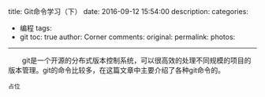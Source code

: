 title: Git命令学习（下）
date: 2016-09-12 15:54:00
description: 
categories:
- 编程
tags:
- git
toc: true
author: Corner
comments:
original:
permalink: 
photos:
---
　　git是一个开源的分布式版本控制系统，可以很高效的处理不同规模的项目的版本管理。git的命令比较多，在这篇文章中主要介绍了各种git命令的。
<!-- more -->
	占位


